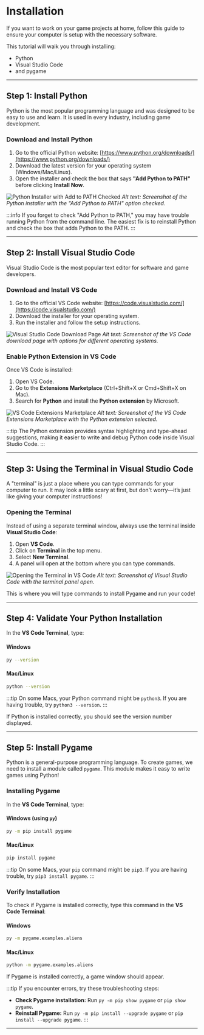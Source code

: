 # Installation

If you want to work on your game projects at home, follow this guide to ensure your computer is setup with the necessary software.

This tutorial will walk you through installing:

- Python
- Visual Studio Code
- and pygame

---

## **Step 1: Install Python**

Python is the most popular programming language and was designed to be easy to use and learn. It is used in every industry, including game development.

### **Download and Install Python**
1. Go to the official Python website: [https://www.python.org/downloads/](https://www.python.org/downloads/)
2. Download the latest version for your operating system (Windows/Mac/Linux).
3. Open the installer and check the box that says **"Add Python to PATH"** before clicking **Install Now**.

![Python Installer with Add to PATH Checked](placeholder-python-installer.png)
*Alt text: Screenshot of the Python installer with the "Add Python to PATH" option checked.*

:::info
If you forget to check "Add Python to PATH," you may have trouble running Python from the command line. The easiest fix is to reinstall Python and check the box that adds Python to the PATH.
:::

---

## **Step 2: Install Visual Studio Code**

Visual Studio Code is the most popular text editor for software and game developers.

### **Download and Install VS Code**
1. Go to the official VS Code website: [https://code.visualstudio.com/](https://code.visualstudio.com/)
2. Download the installer for your operating system.
3. Run the installer and follow the setup instructions.

![Visual Studio Code Download Page](placeholder-vscode-download.png)
*Alt text: Screenshot of the VS Code download page with options for different operating systems.*

### **Enable Python Extension in VS Code**
Once VS Code is installed:
1. Open VS Code.
2. Go to the **Extensions Marketplace** (Ctrl+Shift+X or Cmd+Shift+X on Mac).
3. Search for **Python** and install the **Python extension** by Microsoft.

![VS Code Extensions Marketplace](placeholder-vscode-extensions.png)
*Alt text: Screenshot of the VS Code Extensions Marketplace with the Python extension selected.*

:::tip
The Python extension provides syntax highlighting and type-ahead suggestions, making it easier to write and debug Python code inside Visual Studio Code.
:::

---

## **Step 3: Using the Terminal in Visual Studio Code**

A "terminal" is just a place where you can type commands for your computer to run. It may look a little scary at first, but don't worry—it’s just like giving your computer instructions!

### **Opening the Terminal**
Instead of using a separate terminal window, always use the terminal inside **Visual Studio Code**:
1. Open **VS Code**.
2. Click on **Terminal** in the top menu.
3. Select **New Terminal**.
4. A panel will open at the bottom where you can type commands.

![Opening the Terminal in VS Code](placeholder-vscode-terminal.png)
*Alt text: Screenshot of Visual Studio Code with the terminal panel open.*

This is where you will type commands to install Pygame and run your code!

---

## **Step 4: Validate Your Python Installation**

In the **VS Code Terminal**, type:

#### **Windows**
```bash
py --version
```

#### **Mac/Linux**
```bash
python --version
```

:::tip
On some Macs, your Python command might be `python3`. If you are having trouble, try `python3 --version`.
:::

If Python is installed correctly, you should see the version number displayed.

---

## **Step 5: Install Pygame**

Python is a general-purpose programming language. To create games, we need to install a module called `pygame`. This module makes it easy to write games using Python!

### **Installing Pygame**

In the **VS Code Terminal**, type:

#### **Windows (using `py`)**
```cmd
py -m pip install pygame
```

#### **Mac/Linux**
```bash
pip install pygame
```

:::tip
On some Macs, your `pip` command might be `pip3`. If you are having trouble, try `pip3 install pygame`.
:::

### **Verify Installation**
To check if Pygame is installed correctly, type this command in the **VS Code Terminal**:

#### **Windows**
```cmd
py -m pygame.examples.aliens
```

#### **Mac/Linux**
```bash
python -m pygame.examples.aliens
```

If Pygame is installed correctly, a game window should appear.

:::tip
If you encounter errors, try these troubleshooting steps:
- **Check Pygame installation:** Run `py -m pip show pygame` or `pip show pygame`.
- **Reinstall Pygame:** Run `py -m pip install --upgrade pygame` or `pip install --upgrade pygame`.
:::

---



